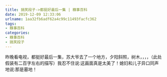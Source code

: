 ```yaml
---
title: 搞笑段子->都挺好最后一集 | 糗事百科
date: 2019-12-09 12:33:06
urlname: 1aa32fb6adf62a4c99c11493facfc362
tags: 
- 糗事百科
categories:
- 糗事百科
- 搞笑段子
---
```

昨晚看电视，都挺好最后一集，苏大爷去了一个地方，夕阳斜照，树木，，，，（此处假装有二百字左右的描写）我忍不住说:这画面真是太美了！媳妇和儿子异口同声地说:那是墓地！


